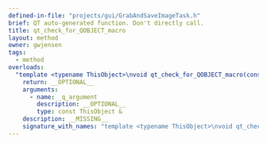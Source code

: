 ```yaml
---
defined-in-file: "projects/gui/GrabAndSaveImageTask.h"
brief: QT auto-generated function. Don't directly call.
title: qt_check_for_QOBJECT_macro
layout: method
owner: gwjensen
tags:
  - method
overloads:
  "template <typename ThisObject>\nvoid qt_check_for_QOBJECT_macro(const ThisObject &) const":
    return: __OPTIONAL__
    arguments:
      - name: _q_argument
        description: __OPTIONAL__
        type: const ThisObject &
    description: __MISSING__
    signature_with_names: "template <typename ThisObject>\nvoid qt_check_for_QOBJECT_macro(const ThisObject & _q_argument) const"
---
```

